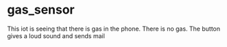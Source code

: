 # gas_sensor
This iot is seeing that there is gas in the phone. There is no gas. The button gives a loud sound and sends mail
